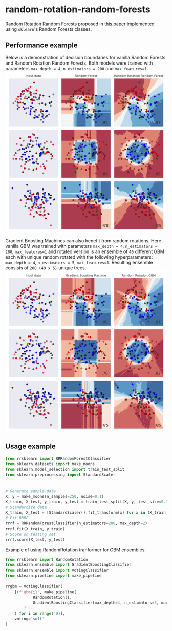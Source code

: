 # random-rotation-random-forests
Random Rotation Random Forests proposed in [this paper](https://jmlr.org/papers/volume17/blaser16a/blaser16a.pdf) implemented using ``sklearn``'s Random Forests classes.

## Performance example
Below is a demonstration of decision boundaries for vanilla Random Forests and Random Rotation Random Forests. Both models were trained with parameters ``max_depth = 4``, ``n_estimators = 200`` and ``max_features=1``.
![forest comparison](pics/forests.png)

Gradient Boosting Machines can also benefit from random rotations. Here vanilla GBM was trained with parameters ``max_depth = 4``, ``n_estimators = 200``, ``max_features=1`` and rotated version is an ensemble of ``40`` different GBM each with unique random rotated with the following hyperparameters: ``max_depth = 4``, ``n_estimators = 5``, ``max_features=1``. Resulting ensemble consists of ``200 (40 x 5)`` unique trees.
![boostings comparison](pics/boostings.png)

## Usage example
 ``` python
from rrsklearn import RRRandomForestClassifier
from sklearn.datasets import make_moons
from sklearn.model_selection import train_test_split
from sklearn.preprocessing import StandardScaler


# Generate sample data
X, y = make_moons(n_samples=250, noise=0.1)
X_train, X_test, y_train, y_test = train_test_split(X, y, test_size=0.3)
# Standardize data
X_train, X_test = [StandardScaler().fit_transform(x) for x in (X_train, X_test)]
# Fit RRRF
rrrf = RRRandomForestClassifier(n_estimators=200, max_depth=2)
rrrf.fit(X_train, y_train)
# Score on testing set
rrrf.score(X_test, y_test)
 ```

Example of using RandomRotation tranformer for GBM ensembles:
``` python
from rrsklearn import RandomRotation
from sklearn.ensemble import GradientBoostingClassifier
from sklearn.ensemble import VotingClassifier
from sklearn.pipeline import make_pipeline

rrgbm = VotingClassifier(
    [(f'gbm{i}', make_pipeline(
            RandomRotation(),
            GradientBoostingClassifier(max_depth=4, n_estimators=5, max_features=1)
        )
    ) for i in range(40)], 
    voting='soft'
)
```

